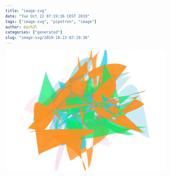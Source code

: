 ```yaml
---
title: "image-svg"
date: "Tue Oct 22 07:19:36 CEST 2019"
tags: ["image-svg", "pipotron", "image"]
author: m1ch3l
categories: ["generated"]
slug: "image-svg/2019-10-22-07:19:36"
---
```


![](image.svg)

